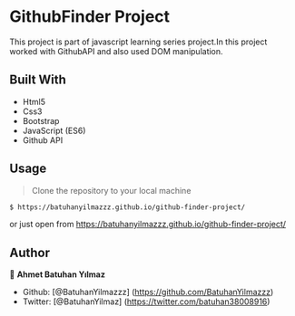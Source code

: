 # GithubFinder Project

This project is part of javascript learning series project.In this project worked with GithubAPI and also used DOM manipulation.


## Built With

- Html5
- Css3
- Bootstrap
- JavaScript (ES6)
- Github API


## Usage

> Clone the repository to your local machine

```sh
$ https://batuhanyilmazzz.github.io/github-finder-project/
```
or just open from https://batuhanyilmazzz.github.io/github-finder-project/


## Author

👤 **Ahmet Batuhan Yılmaz**

- Github: [@BatuhanYilmazzz] (https://github.com/BatuhanYilmazzz)
- Twitter: [@BatuhanYilmaz] (https://twitter.com/batuhan38008916)


